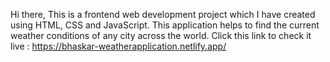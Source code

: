 Hi there,
This is a frontend web development project which I have created using HTML, CSS and JavaScript.
This application helps to find the current weather conditions of any city across the world.
Click this link to check it live : https://bhaskar-weatherapplication.netlify.app/
